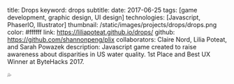 title: Drops
keyword: drops
subtitle: 
date: 2017-06-25
tags: [game development, graphic design, UI design]
technologies: [Javascript, PhaserIO, Illustrator]
thumbnail: /static/images/projects/drops/drops.png
color: #ffffff
link: https://liliapoteat.github.io/drops/
github: https://github.com/shannonpeng/plix
collaborators: Claire Nord, Lilia Poteat, and Sarah Powazek
description: Javascript game created to raise awareness about disparities in US water quality. 1st Place and Best UX Winner at ByteHacks 2017.

💦